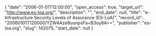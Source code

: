 {
  "date": "2006-01-01T12:00:00", 
  "open_access": true, 
  "target_url": "http://www.es-loa.org/", 
  "description": "", 
  "end_date": null, 
  "title": "e-Infrastructure Security Levels of Assurance (ES-LoA)", 
  "record_id": "20060101T120000/YZW4Aze8uunpsFa+B3oy8A==", 
  "publisher": "es-loa.org", 
  "slug": 142075, 
  "start_date": null
}

